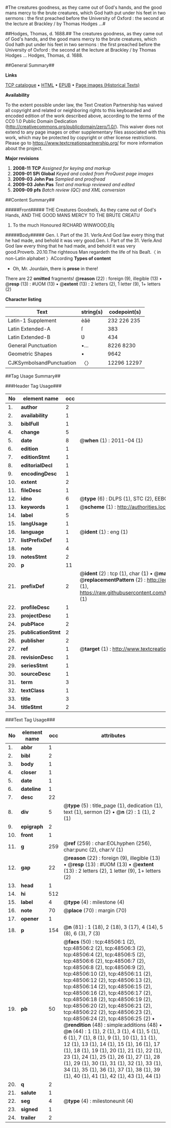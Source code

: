 #The creatures goodness, as they came out of God's hands, and the good mans mercy to the brute creatures, which God hath put under his feet in two sermons : the first preached before the University of Oxford : the second at the lecture at Brackley / by Thomas Hodges ...#

##Hodges, Thomas, d. 1688.##
The creatures goodness, as they came out of God's hands, and the good mans mercy to the brute creatures, which God hath put under his feet in two sermons : the first preached before the University of Oxford : the second at the lecture at Brackley / by Thomas Hodges ...
Hodges, Thomas, d. 1688.

##General Summary##

**Links**

[TCP catalogue](http://www.ota.ox.ac.uk/tcp/)  • 
[HTML](http://tei.it.ox.ac.uk/tcp/Texts-HTML/free/A44/A44070.html)  • 
[EPUB](http://tei.it.ox.ac.uk/tcp/Texts-EPUB/free/A44/A44070.epub) • 
[Page images (Historical Texts)](https://historicaltexts.jisc.ac.uk/eebo-11742331e)

**Availability**

To the extent possible under law, the Text Creation Partnership has waived all copyright and related or neighboring rights to this keyboarded and encoded edition of the work described above, according to the terms of the CC0 1.0 Public Domain Dedication (http://creativecommons.org/publicdomain/zero/1.0/). This waiver does not extend to any page images or other supplementary files associated with this work, which may be protected by copyright or other license restrictions. Please go to https://www.textcreationpartnership.org/ for more information about the project.

**Major revisions**

1. __2008-11__ __TCP__ *Assigned for keying and markup*
1. __2009-01__ __SPi Global__ *Keyed and coded from ProQuest page images*
1. __2009-03__ __John Pas__ *Sampled and proofread*
1. __2009-03__ __John Pas__ *Text and markup reviewed and edited*
1. __2009-09__ __pfs__ *Batch review (QC) and XML conversion*

##Content Summary##

#####Front#####
THE Creatures Goodneſs, As they came out of God's Hands, AND THE GOOD MANS MERCY TO THE BRUTE CREATU
1. To the much Honoured RICHARD WINWOOD,Eſq

#####Body#####
Gen. I. Part of the 31. Verſe.And God ſaw every thing that he had made, and behold it was very good.Gen. I. Part of the 31. Verſe.And God ſaw every thing that he had made, and behold it was very good.Proverb. 20.10.The righteous Man regardeth the life of his Beaſt.〈 in non-Latin alphabet 〉ACcording 
**Types of content**

  * Oh, Mr. Jourdain, there is **prose** in there!

There are 22 **omitted** fragments! 
 @__reason__ (22) : foreign (9), illegible (13)  •  @__resp__ (13) : #UOM (13)  •  @__extent__ (13) : 2 letters (2), 1 letter (9), 1+ letters (2)

**Character listing**


|Text|string(s)|codepoint(s)|
|---|---|---|
|Latin-1 Supplement|èâë|232 226 235|
|Latin Extended-A|ſ|383|
|Latin Extended-B|Ʋ|434|
|General Punctuation|•…|8226 8230|
|Geometric Shapes|▪|9642|
|CJKSymbolsandPunctuation|〈〉|12296 12297|

##Tag Usage Summary##

###Header Tag Usage###

|No|element name|occ|attributes|
|---|---|---|---|
|1.|__author__|2||
|2.|__availability__|1||
|3.|__biblFull__|1||
|4.|__change__|5||
|5.|__date__|8| @__when__ (1) : 2011-04 (1)|
|6.|__edition__|1||
|7.|__editionStmt__|1||
|8.|__editorialDecl__|1||
|9.|__encodingDesc__|1||
|10.|__extent__|2||
|11.|__fileDesc__|1||
|12.|__idno__|6| @__type__ (6) : DLPS (1), STC (2), EEBO-CITATION (1), OCLC (1), VID (1)|
|13.|__keywords__|1| @__scheme__ (1) : http://authorities.loc.gov/ (1)|
|14.|__label__|5||
|15.|__langUsage__|1||
|16.|__language__|1| @__ident__ (1) : eng (1)|
|17.|__listPrefixDef__|1||
|18.|__note__|4||
|19.|__notesStmt__|2||
|20.|__p__|11||
|21.|__prefixDef__|2| @__ident__ (2) : tcp (1), char (1)  •  @__matchPattern__ (2) : ([0-9\-]+):([0-9IVX]+) (1), (.+) (1)  •  @__replacementPattern__ (2) : http://eebo.chadwyck.com/downloadtiff?vid=$1&page=$2 (1), https://raw.githubusercontent.com/textcreationpartnership/Texts/master/tcpchars.xml#$1 (1)|
|22.|__profileDesc__|1||
|23.|__projectDesc__|1||
|24.|__pubPlace__|2||
|25.|__publicationStmt__|2||
|26.|__publisher__|2||
|27.|__ref__|1| @__target__ (1) : http://www.textcreationpartnership.org/docs/. (1)|
|28.|__revisionDesc__|1||
|29.|__seriesStmt__|1||
|30.|__sourceDesc__|1||
|31.|__term__|3||
|32.|__textClass__|1||
|33.|__title__|3||
|34.|__titleStmt__|2||


###Text Tag Usage###

|No|element name|occ|attributes|
|---|---|---|---|
|1.|__abbr__|1||
|2.|__bibl__|2||
|3.|__body__|1||
|4.|__closer__|1||
|5.|__date__|1||
|6.|__dateline__|1||
|7.|__desc__|22||
|8.|__div__|5| @__type__ (5) : title_page (1), dedication (1), text (1), sermon (2)  •  @__n__ (2) : 1 (1), 2 (1)|
|9.|__epigraph__|2||
|10.|__front__|1||
|11.|__g__|259| @__ref__ (259) : char:EOLhyphen (256), char:punc (2), char:V (1)|
|12.|__gap__|22| @__reason__ (22) : foreign (9), illegible (13)  •  @__resp__ (13) : #UOM (13)  •  @__extent__ (13) : 2 letters (2), 1 letter (9), 1+ letters (2)|
|13.|__head__|1||
|14.|__hi__|512||
|15.|__label__|4| @__type__ (4) : milestone (4)|
|16.|__note__|70| @__place__ (70) : margin (70)|
|17.|__opener__|1||
|18.|__p__|154| @__n__ (81) : 1 (18), 2 (18), 3 (17), 4 (14), 5 (8), 6 (3), 7 (3)|
|19.|__pb__|50| @__facs__ (50) : tcp:48506:1 (2), tcp:48506:2 (2), tcp:48506:3 (2), tcp:48506:4 (2), tcp:48506:5 (2), tcp:48506:6 (2), tcp:48506:7 (2), tcp:48506:8 (2), tcp:48506:9 (2), tcp:48506:10 (2), tcp:48506:11 (2), tcp:48506:12 (2), tcp:48506:13 (2), tcp:48506:14 (2), tcp:48506:15 (2), tcp:48506:16 (2), tcp:48506:17 (2), tcp:48506:18 (2), tcp:48506:19 (2), tcp:48506:20 (2), tcp:48506:21 (2), tcp:48506:22 (2), tcp:48506:23 (2), tcp:48506:24 (2), tcp:48506:25 (2)  •  @__rendition__ (48) : simple:additions (48)  •  @__n__ (44) : 1 (1), 2 (1), 3 (1), 4 (1), 5 (1), 6 (1), 7 (1), 8 (1), 9 (1), 10 (1), 11 (1), 12 (1), 13 (1), 14 (1), 15 (1), 16 (1), 17 (1), 18 (1), 19 (1), 20 (1), 21 (1), 22 (1), 23 (1), 24 (1), 25 (1), 26 (1), 27 (1), 28 (1), 29 (1), 30 (1), 31 (1), 32 (1), 33 (1), 34 (1), 35 (1), 36 (1), 37 (1), 38 (1), 39 (1), 40 (1), 41 (1), 42 (1), 43 (1), 44 (1)|
|20.|__q__|2||
|21.|__salute__|1||
|22.|__seg__|4| @__type__ (4) : milestoneunit (4)|
|23.|__signed__|1||
|24.|__trailer__|2||
